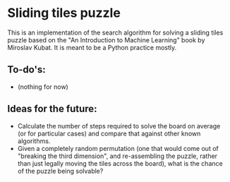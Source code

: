 # Sliding tiles puzzle

This is an implementation of the search algorithm for solving a sliding tiles puzzle based on 
the "An Introduction to Machine Learning" book by Miroslav Kubat. It is meant to be a Python 
practice mostly.

## To-do's:

- (nothing for now)
 
## Ideas for the future:

- Calculate the number of steps required to solve the board on average (or for particular cases) 
  and compare that against other known algorithms.
- Given a completely random permutation (one that would come out of "breaking the third 
  dimension", and re-assembling the puzzle, rather than just legally moving the tiles across the 
  board), what is the chance of the puzzle being solvable?
